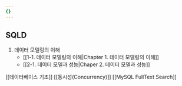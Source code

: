 ```yaml
---
{}
---
```

## SQLD
1. 데이터 모델링의 이해
	- [[1-1. 데이터 모델링의 이해|Chapter 1. 데이터 모델링의 이해]]
	- [[2-1. 데이터 모델과 성능|Chaper 2. 데이터 모델과 성능]]

[[데이터베이스 기초]]
[[동시성(Concurrency)]]
[[MySQL FullText Search]]
